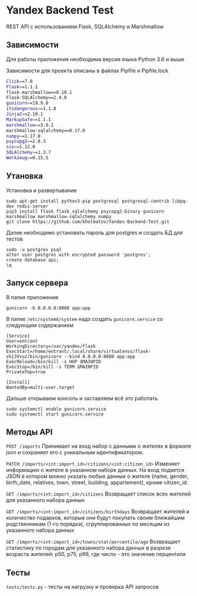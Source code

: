 # Yandex Backend Test
REST API с использованием Flask, SQLAlchemy и Marshmallow

## Зависимости

Для работы приложения необходима версия языка Python 3.6 и выше

Зависимости для проекта описаны в файлах Pipfile и Pipfile.lock

```bash
Click==7.0
Flask==1.1.1
flask-marshmallow==0.10.1
Flask-SQLAlchemy==2.4.0
gunicorn==19.9.0
itsdangerous==1.1.0
Jinja2==2.10.1
MarkupSafe==1.1.1
marshmallow==3.0.1
marshmallow-sqlalchemy==0.17.0
numpy==1.17.0
psycopg2==2.8.3
six==1.12.0
SQLAlchemy==1.3.7
Werkzeug==0.15.5
```

## Утановка
Установка и развертывание

```
sudo apt-get install python3-pip postgresql postgresql-contrib libpq-dev redis-server
pip3 install flask flask_sqlalchemy psycopg2-binary gunicorn marshmallow marshmallow-sqlalchemy numpy
git clone https://github.com/kholmatov/Yandex-Backend-Test.git
```
Далее необходимо установить пароль для postgres и создать БД для тестов
```
sudo -u postgres psql
alter user postgres with encrypted password 'postgres';
create database api;
\q
```

## Запуск сервера

В папке приложения

```gunicorn -b 0.0.0.0:8080 app:app```

В папке ```/etc/systemd/system``` надо создать ```gunicorn.service``` со следующим содержанием
```
[Service]
User=entrant
WorkingDirectory=/var/yandex/flask
ExecStart=/home/entrant/.local/share/virtualenvs/flask-vGj3Vvuz/bin/gunicorn --bind 0.0.0.0:8080 app:app
ExecReload=/bin/kill -s HUP $MAINPID
ExecStop=/bin/kill -s TERM $MAINPID
PrivateTmp=true

[Install]
WantedBy=multi-user.target
```
Дальше открываем консоль и заставляем всё это работать
```
sudo systemctl enable gunicorn.service
sudo systemctl start gunicorn.service
```
 
## Методы API

```POST /imports``` Принимает на вход набор с данными о жителях в формате json и сохраняет его с уникальным идентификатором.

```PATCH /imports/<int:import_id>/citizens/<int:citizen_id>``` Изменяет информацию о жителе в указанном наборе данных. На вход подается JSON в котором можно указать любые данные о жителе (name, gender, birth_date, relatives, town, street, building, appartement), кроме citizen_id.

```GET /imports/<int:import_id>/citizens``` Возвращает список всех жителей для указанного набора данных

```GET /imports/<int:import_id>/citizens/birthdays``` Возвращает жителей и количество подарков, которые они будут покупать своим ближайшим родственникам (1-го порядка), сгруппированных по месяцам из указанного набора данных

```GET /imports/<int:import_id>/towns/stat/percentile/age``` Возвращает статистику по городам для указанного набора данных в разрезе возраста жителей: p50, p75, p99, где число - это значение перцентиля

## Тесты

```tests/tests.py``` - тесты на нагрузку и проверка API запросов
